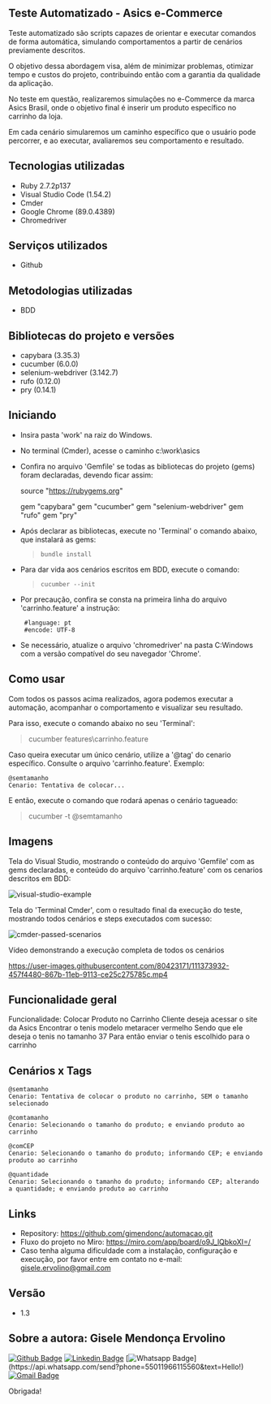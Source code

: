## Teste Automatizado - Asics e-Commerce
 
Teste automatizado são scripts capazes de orientar e executar comandos de forma automática, simulando comportamentos a partir de cenários previamente descritos.

O objetivo dessa abordagem visa, além de minimizar problemas, otimizar tempo e custos do projeto, contribuindo então com a garantia da qualidade da aplicação.

No teste em questão, realizaremos simulações no e-Commerce da marca Asics Brasil, onde o objetivo final é inserir um produto específico no carrinho da loja.

Em cada cenário simularemos um caminho específico que o usuário pode percorrer, e ao executar, avaliaremos seu comportamento e resultado.
    
## Tecnologias utilizadas
 
 * Ruby 2.7.2p137
 * Visual Studio Code (1.54.2)
 * Cmder
 * Google Chrome (89.0.4389)
 * Chromedriver
 
## Serviços utilizados

 * Github
  
## Metodologias utilizadas
 
 * BDD
  
## Bibliotecas do projeto e versões

  * capybara (3.35.3)
  * cucumber (6.0.0)
  * selenium-webdriver (3.142.7)
  * rufo (0.12.0)
  * pry (0.14.1) 
  
## Iniciando
 
  * Insira pasta 'work' na raiz do Windows.
  * No terminal (Cmder), acesse o caminho c:\work\asics
  * Confira no arquivo 'Gemfile' se todas as bibliotecas do projeto (gems) foram declaradas, devendo ficar assim:
  
     source "https://rubygems.org"
    
     gem "capybara"
     gem "cucumber"
     gem "selenium-webdriver"
     gem "rufo"
     gem "pry"
      
  * Após declarar as bibliotecas, execute no 'Terminal' o comando abaixo, que instalará as gems:

    >     bundle install
    
  * Para dar vida aos cenários escritos em BDD, execute o comando:

    >     cucumber --init

  * Por precaução, confira se consta na primeira linha do arquivo 'carrinho.feature' a instrução:

         #language: pt
         #encode: UTF-8
   
  * Se necessário, atualize o arquivo 'chromedriver' na pasta C:Windows com a versão compatível do seu navegador 'Chrome'.

## Como usar
 
Com todos os passos acima realizados, agora podemos executar a automação, acompanhar o comportamento e visualizar seu resultado.

Para isso, execute o comando abaixo no seu 'Terminal':

   >    cucumber features\carrinho.feature

Caso queira executar um único cenário, utilize a '@tag' do cenario específico. Consulte o arquivo 'carrinho.feature'.
Exemplo:

    @semtamanho
    Cenario: Tentativa de colocar...
 
 E então, execute o comando que rodará apenas o cenário tagueado:
 
   >    cucumber -t @semtamanho
 
 ## Imagens
 
  Tela do Visual Studio, mostrando o conteúdo do arquivo 'Gemfile' com as gems declaradas, e conteúdo do arquivo 'carrinho.feature' com os cenarios descritos em BDD:
  
![visual-studio-example](https://user-images.githubusercontent.com/80423171/111373668-f6391400-867a-11eb-9a12-59959204bc38.jpg)

  Tela do 'Terminal Cmder', com o resultado final da execução do teste, mostrando todos cenários e steps executados com sucesso:
  
![cmder-passed-scenarios](https://user-images.githubusercontent.com/80423171/111373703-03560300-867b-11eb-98bd-c91be42d664b.jpg)

  Vídeo demonstrando a execução completa de todos os cenários
  
https://user-images.githubusercontent.com/80423171/111373932-457f4480-867b-11eb-9113-ce25c275785c.mp4


## Funcionalidade geral

   Funcionalidade: Colocar Produto no Carrinho
       Cliente deseja acessar o site da Asics
       Encontrar o tenis modelo metaracer vermelho
       Sendo que ele deseja o tenis no tamanho 37
       Para então enviar o tenis escolhido para o carrinho

## Cenários x Tags

    @semtamanho
    Cenario: Tentativa de colocar o produto no carrinho, SEM o tamanho selecionado
    
    @comtamanho
    Cenario: Selecionando o tamanho do produto; e enviando produto ao carrinho
    
    @comCEP
    Cenario: Selecionando o tamanho do produto; informando CEP; e enviando produto ao carrinho
    
    @quantidade
    Cenario: Selecionando o tamanho do produto; informando CEP; alterando a quantidade; e enviando produto ao carrinho
    
## Links
 
  - Repository: https://github.com/gimendonc/automacao.git
  - Fluxo do projeto no Miro: https://miro.com/app/board/o9J_lQbkoXI=/
  - Caso tenha alguma dificuldade com a instalação, configuração e execução, por favor entre em contato no e-mail: gisele.ervolino@gmail.com
    
## Versão
 
  - 1.3
 
## Sobre a autora: Gisele Mendonça Ervolino

[![Github Badge](https://img.shields.io/badge/-Github-000?style=flat-square&logo=Github&logoColor=white&link=https://github.com/gimendonc)](https://github.com/gimendonc)
[![Linkedin Badge](https://img.shields.io/badge/-LinkedIn-blue?style=flat-square&logo=Linkedin&logoColor=white&link=https://www.linkedin.com/in/giseleervolino/)](https://www.linkedin.com/in/giseleervolino/)
[![Whatsapp Badge](https://img.shields.io/badge/-Whatsapp-4CA143?style=flat-square&labelColor=4CA143&logo=whatsapp&logoColor=white&link=https://api.whatsapp.com/send?phone=55011966115560&text=Hello!)](https://api.whatsapp.com/send?phone=55011966115560&text=Hello!)
[![Gmail Badge](https://img.shields.io/badge/-Gmail-c14438?style=flat-square&logo=Gmail&logoColor=white&link=mailto:gisele.ervolino@gmail.com)](mailto:gisele.ervolino@gmail.com)


Obrigada! 
